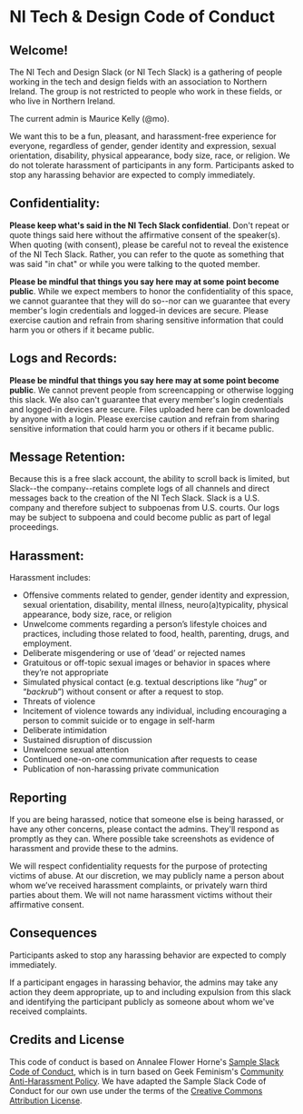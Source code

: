 NI Tech & Design Code of Conduct
================================

Welcome!
--------

The NI Tech and Design Slack (or NI Tech Slack) is a gathering of people working in the tech and design fields with an association to Northern Ireland. The group is not restricted to people who work in these fields, or who live in Northern Ireland.

The current admin is Maurice Kelly (@mo).

We want this to be a fun, pleasant, and harassment-free experience for everyone, regardless of gender, gender identity and expression, sexual orientation, disability, physical appearance, body size, race, or religion. We do not tolerate harassment of participants in any form. Participants asked to stop any harassing behavior are expected to comply immediately.

Confidentiality:
----------------

**Please keep what's said in the NI Tech Slack confidential**. Don't repeat or quote things said here without the affirmative consent of the speaker(s). When quoting (with consent), please be careful not to reveal the existence of the NI Tech Slack. Rather, you can refer to the quote as something that was said "in chat" or while you were talking to the quoted member.

**Please be mindful that things you say here may at some point become public**. While we expect members to honor the confidentiality of this space, we cannot guarantee that they will do so--nor can we guarantee that every member's login credentials and logged-in devices are secure. Please exercise caution and refrain from sharing sensitive information that could harm you or others if it became public.

Logs and Records:
-----------------

**Please be mindful that things you say here may at some point become public**. We cannot prevent people from screencapping or otherwise logging this slack. We also can't guarantee that every member's login credentials and logged-in devices are secure. Files uploaded here can be downloaded by anyone with a login. Please exercise caution and refrain from sharing sensitive information that could harm you or others if it became public.

Message Retention:
------------------

Because this is a free slack account, the ability to scroll back is limited, but Slack--the company--retains complete logs of all channels and direct messages back to the creation of the NI Tech Slack. Slack is a U.S. company and therefore subject to subpoenas from U.S. courts. Our logs may be subject to subpoena and could become public as part of legal proceedings.

Harassment:
-----------

Harassment includes:

* Offensive comments related to gender, gender identity and expression, sexual orientation, disability, mental illness, neuro(a)typicality, physical appearance, body size, race, or religion
* Unwelcome comments regarding a person’s lifestyle choices and practices, including those related to food, health, parenting, drugs, and employment.
* Deliberate misgendering or use of ‘dead’ or rejected names
* Gratuitous or off-topic sexual images or behavior in spaces where they’re not appropriate
* Simulated physical contact (e.g. textual descriptions like “*hug*” or “*backrub*”) without consent or after a request to stop.
* Threats of violence
* Incitement of violence towards any individual, including encouraging a person to commit suicide or to engage in self-harm
* Deliberate intimidation
* Sustained disruption of discussion
* Unwelcome sexual attention
* Continued one-on-one communication after requests to cease
* Publication of non-harassing private communication

Reporting
---------

If you are being harassed, notice that someone else is being harassed, or have any other concerns, please contact the admins. They'll respond as promptly as they can. Where possible take screenshots as evidence of harassment and provide these to the admins.

We will respect confidentiality requests for the purpose of protecting victims of abuse. At our discretion, we may publicly name a person about whom we’ve received harassment complaints, or privately warn third parties about them. We will not name harassment victims without their affirmative consent.

Consequences
------------

Participants asked to stop any harassing behavior are expected to comply immediately.

If a participant engages in harassing behavior, the admins may take any action they deem appropriate, up to and including expulsion from this slack and identifying the participant publicly as someone about whom we've received complaints.

Credits and License
--------------------

This code of conduct is based on Annalee Flower Horne's [Sample Slack Code of Conduct](https://gist.github.com/annalee/2cddeff11357c3a8a613583ebca4dc17), which is in turn based on Geek Feminism's [Community Anti-Harassment Policy](http://geekfeminism.wikia.com/wiki/Community_anti-harassment/Policy). We have adapted the Sample Slack Code of Conduct for our own use under the terms of the [Creative Commons Attribution License](https://creativecommons.org/licenses/by/4.0/).
